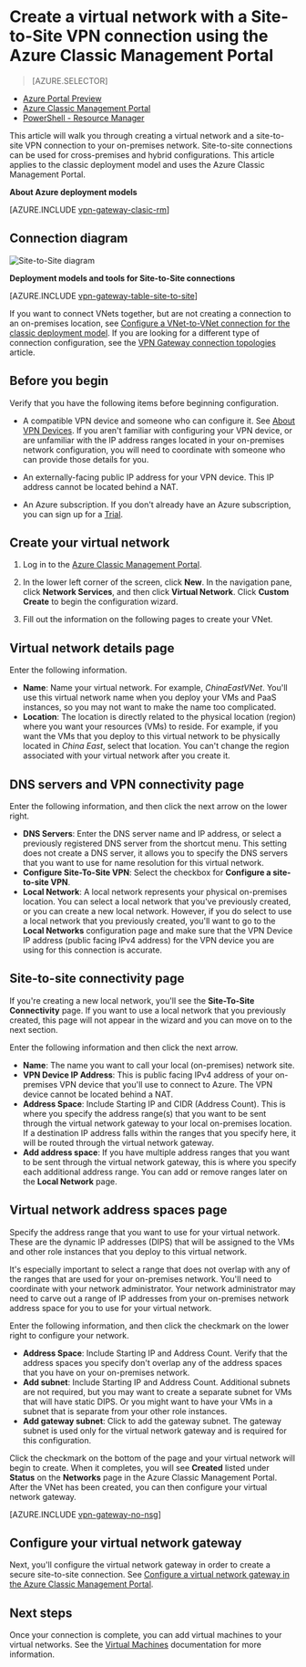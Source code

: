 <properties
   pageTitle="Create a virtual network with a site-to-site VPN Gateway connection using the Azure Classic Management Portal | Azure"
   description="Create a VNet with a S2S VPN Gateway connection for cross-premises and hybrid configurations using the classic deployment model."
   services="vpn-gateway"
   documentationCenter=""
   authors="cherylmc"
   manager="carmonm"
   editor=""
   tags="azure-service-management"/>

<tags
	ms.service="vpn-gateway"
	ms.date="05/13/2016"
	wacn.date=""/>

# Create a virtual network with a Site-to-Site VPN connection using the Azure Classic Management Portal

> [AZURE.SELECTOR]
- [Azure Portal Preview](/documentation/articles/vpn-gateway-howto-site-to-site-resource-manager-portal/)
- [Azure Classic Management Portal](/documentation/articles/vpn-gateway-site-to-site-create/)
- [PowerShell - Resource Manager](/documentation/articles/vpn-gateway-create-site-to-site-rm-powershell/)


This article will walk you through creating a virtual network and a site-to-site VPN connection to your on-premises network. Site-to-site connections can be used for cross-premises and hybrid configurations. This article applies to the classic deployment model and uses the Azure Classic Management Portal. 


**About Azure deployment models**

[AZURE.INCLUDE [vpn-gateway-clasic-rm](../includes/vpn-gateway-classic-rm-include.md)] 

## Connection diagram
 
![Site-to-Site diagram](./media/vpn-gateway-site-to-site-create/site2site.png "site-to-site")

**Deployment models and tools for Site-to-Site connections**

[AZURE.INCLUDE [vpn-gateway-table-site-to-site](../includes/vpn-gateway-table-site-to-site-include.md)]

If you want to connect VNets together, but are not creating a connection to an on-premises location, see [Configure a VNet-to-VNet connection for the classic deployment model](/documentation/articles/virtual-networks-configure-vnet-to-vnet-connection/). If you are looking for a different type of connection configuration, see the [VPN Gateway connection topologies](/documentation/articles/vpn-gateway-topology/) article.

 
## Before you begin

Verify that you have the following items before beginning configuration.

- A compatible VPN device and someone who can configure it. See [About VPN Devices](/documentation/articles/vpn-gateway-about-vpn-devices/). If you aren't familiar with configuring your VPN device, or are unfamiliar with the IP address ranges located in your on-premises network configuration, you will need to coordinate with someone who can provide those details for you.

-  An externally-facing public IP address for your VPN device. This IP address cannot be located behind a NAT.

- An Azure subscription. If you don't already have an Azure subscription, you can sign up for a [Trial](/pricing/1rmb-trial).


## Create your virtual network

1. Log in to the [Azure Classic Management Portal](https://manage.windowsazure.cn/).

2. In the lower left corner of the screen, click **New**. In the navigation pane, click **Network Services**, and then click **Virtual Network**. Click **Custom Create** to begin the configuration wizard.

3. Fill out the information on the following pages to create your VNet.

## Virtual network details page

Enter the following information.

- **Name**: Name your virtual network. For example, *ChinaEastVNet*. You'll use this virtual network name when you deploy your VMs and PaaS instances, so you may not want to make the name too complicated.
- **Location**: The location is directly related to the physical location (region) where you want your resources (VMs) to reside. For example, if you want the VMs that you deploy to this virtual network to be physically located in *China East*, select that location. You can't change the region associated with your virtual network after you create it.

## DNS servers and VPN connectivity page

Enter the following information, and then click the next arrow on the lower right.

- **DNS Servers**: Enter the DNS server name and IP address, or select a previously registered DNS server from the shortcut menu. This setting does not create a DNS server, it allows you to specify the DNS servers that you want to use for name resolution for this virtual network.
- **Configure Site-To-Site VPN**: Select the checkbox for **Configure a site-to-site VPN**.
- **Local Network**: A local network represents your physical on-premises location. You can select a local network that you've previously created, or you can create a new local network. However, if you do select to use a local network that you previously created, you'll want to go to the **Local Networks** configuration page and make sure that the VPN Device IP address (public facing IPv4 address) for the VPN device you are using for this connection is accurate.

## Site-to-site connectivity page

If you're creating a new local network, you'll see the **Site-To-Site Connectivity** page. If you want to use a local network that you previously created, this page will not appear in the wizard and you can move on to the next section.

Enter the following information and then click the next arrow.

- 	**Name**: The name you want to call your local (on-premises) network site.
- 	**VPN Device IP Address**: This is public facing IPv4 address of your on-premises VPN device that you'll use to connect to Azure. The VPN device cannot be located behind a NAT.
- 	**Address Space**: Include Starting IP and CIDR (Address Count). This is where you specify the address range(s) that you want to be sent through the virtual network gateway to your local on-premises location. If a destination IP address falls within the ranges that you specify here, it will be routed through the virtual network gateway.
- 	**Add address space**: If you have multiple address ranges that you want to be sent through the virtual network gateway, this is where you specify each additional address range. You can add or remove ranges later on the **Local Network** page.

## Virtual network address spaces page

Specify the address range that you want to use for your virtual network. These are the dynamic IP addresses (DIPS) that will be assigned to the VMs and other role instances that you deploy to this virtual network.

It's especially important to select a range that does not overlap with any of the ranges that are used for your on-premises network. You'll need to coordinate with your network administrator. Your network administrator may need to carve out a range of IP addresses from your on-premises network address space for you to use for your virtual network.

Enter the following information, and then click the checkmark on the lower right to configure your network.

- **Address Space**: Include Starting IP and Address Count. Verify that the address spaces you specify don't overlap any of the address spaces that you have on your on-premises network.
- **Add subnet**: Include Starting IP and Address Count. Additional subnets are not required, but you may want to create a separate subnet for VMs that will have static DIPS. Or you might want to have your VMs in a subnet that is separate from your other role instances.
- **Add gateway subnet**: Click to add the gateway subnet. The gateway subnet is used only for the virtual network gateway and is required for this configuration.

Click the checkmark on the bottom of the page and your virtual network will begin to create. When it completes, you will see **Created** listed under **Status** on the **Networks** page in the Azure Classic Management Portal. After the VNet has been created, you can then configure your virtual network gateway.

[AZURE.INCLUDE [vpn-gateway-no-nsg](../includes/vpn-gateway-no-nsg-include.md)] 

## Configure your virtual network gateway

Next, you'll configure the virtual network gateway in order to create a secure site-to-site connection. See [Configure a virtual network gateway in the Azure Classic Management Portal](/documentation/articles/vpn-gateway-configure-vpn-gateway-mp/).

## Next steps

Once your connection is complete, you can add virtual machines to your virtual networks. See the [Virtual Machines](/documentation/services/virtual-machines/) documentation for more information.
